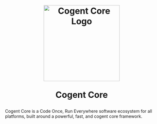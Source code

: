 <h1 align="center">
    <a href="https://cogentcore.org">
        <img alt="Cogent Core Logo" width="250" height="250" src="https://avatars.githubusercontent.com/u/156646279?s=250&v=4">
    </a>
  
  Cogent Core
</h1>

Cogent Core is a Code Once, Run Everywhere software ecosystem for all platforms, built around a powerful, fast, and cogent core framework.
